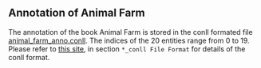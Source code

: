 ## Annotation of Animal Farm

The annotation of the book Animal Farm is stored in the conll formated file [animal_farm_anno.conll](animal_farm_anno.conll). The indices of the 20 entities range from 0 to 19. Please refer to [this site](https://cemantix.org/data/ontonotes.html), in section `*_conll File Format` for details of the conll format.
